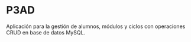 # P3AD
Aplicación para la gestión de alumnos, módulos y ciclos con operaciones CRUD en base de datos MySQL.
